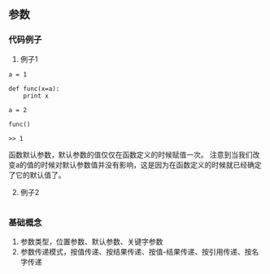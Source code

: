 ## 参数

### 代码例子

1. 例子1

```
a = 1

def func(x=a):
    print x

a = 2

func()

>> 1
```

函数默认参数，默认参数的值仅仅在函数定义的时候赋值一次。
注意到当我们改变a的值的时候对默认参数值并没有影响，这是因为在函数定义的时候就已经确定了它的默认值了。

2. 例子2

```

```

### 基础概念

1. 参数类型，位置参数、默认参数、关键字参数
1. 参数传递模式，按值传递、按结果传递、按值-结果传递、按引用传递、按名字传递
